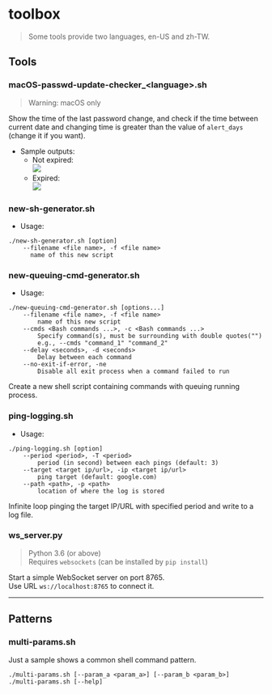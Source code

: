 # toolbox

> Some tools provide two languages, en-US and zh-TW.

## Tools
### macOS-passwd-update-checker_\<language>.sh
> Warning: macOS only

Show the time of the last password change, and check if the time between current date and changing time is greater than the value of `alert_days` (change it if you want).

* Sample outputs:  
  * Not expired:  
    ![](https://i.imgur.com/2bJrATA.png)  
  * Expired:  
    ![](https://i.imgur.com/uFt6Tsh.png)  

### new-sh-generator.sh
* Usage:
```
./new-sh-generator.sh [option]
    --filename <file name>, -f <file name>
      name of this new script
```

### new-queuing-cmd-generator.sh
* Usage: 
```
./new-queuing-cmd-generator.sh [options...]
    --filename <file name>, -f <file name>    
        name of this new script
    --cmds <Bash commands ...>, -c <Bash commands ...>
        Specify command(s), must be surrounding with double quotes("")
        e.g., --cmds "command_1" "command_2"
    --delay <seconds>, -d <seconds>
        Delay between each command
    --no-exit-if-error, -ne
        Disable all exit process when a command failed to run
```
Create a new shell script containing commands with queuing running process.

### ping-logging.sh
* Usage:
```
./ping-logging.sh [option]
    --period <period>, -T <period>
        period (in second) between each pings (default: 3)
    --target <target ip/url>, -ip <target ip/url>
        ping target (default: google.com)
    --path <path>, -p <path>
        location of where the log is stored
```
Infinite loop pinging the target IP/URL with specified period and write to a log file.  

### ws_server.py
> Python 3.6 (or above)  
> Requires `websockets` (can be installed by `pip install`)

Start a simple WebSocket server on port 8765.  
Use URL `ws://localhost:8765` to connect it. 

---

## Patterns
### multi-params.sh
Just a sample shows a common shell command pattern.
```
./multi-params.sh [--param_a <param_a>] [--param_b <param_b>]
./multi-params.sh [--help]
```
